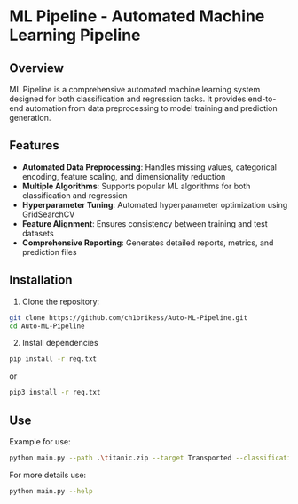 # ML Pipeline - Automated Machine Learning Pipeline

## Overview

ML Pipeline is a comprehensive automated machine learning system designed for both classification and regression tasks. It provides end-to-end automation from data preprocessing to model training and prediction generation.

## Features

- **Automated Data Preprocessing**: Handles missing values, categorical encoding, feature scaling, and dimensionality reduction
- **Multiple Algorithms**: Supports popular ML algorithms for both classification and regression
- **Hyperparameter Tuning**: Automated hyperparameter optimization using GridSearchCV
- **Feature Alignment**: Ensures consistency between training and test datasets
- **Comprehensive Reporting**: Generates detailed reports, metrics, and prediction files

## Installation

1. Clone the repository:
```bash
git clone https://github.com/ch1brikess/Auto-ML-Pipeline.git
cd Auto-ML-Pipeline
```
2. Install dependencies
```bash
pip install -r req.txt
```
or
```bash
pip3 install -r req.txt
```

## Use

Example for use:
```bash
python main.py --path .\titanic.zip --target Transported --classification --algorithm DecisionTreeClassifier --output_columns PassengerId Transported
```

For more details use:
```bash
python main.py --help
```
